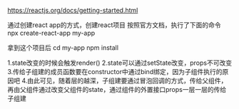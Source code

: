 https://reactjs.org/docs/getting-started.html

通过创建react app的方式，创建react项目
按照官方文档，执行了下面的命令
npx create-react-app my-app

拿到这个项目后
cd my-app
npm install


1.state改变的时候会触发render()
2.state可以通过setState改变，props不可改变
3.传给子组建的成员函数要在constructor中通过bind绑定，因为子组件执行的原因吧
4.由此可见，随着层的越深，子组建要通过冒泡回调的方式，传给父组件，再由父组件通过改变父组件的state，通过组件的外置接口props一层一层的传给子组建